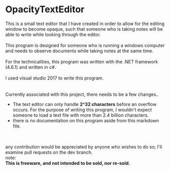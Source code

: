 # OpacityTextEditor

This is a small text editor that I have created in order to allow for the editing window to become opaque, such that someone who is taking
notes will be able to write while looking through the editor.
<br>
<br>
This program is designed for someone who is running a windows computer and needs to observe documents while taking notes at the same time.
<br>
<br>
For the technicalities, this program was written with the .NET framework (4.6.1) and written in c#.
<br>
<br>
I used visual studio 2017 to write this program.
<br>
<br>
<br>
Currently associated with this project, there needs to be a few changes..
<br>
<ul>
 <li>
The text editor can only handle <b>2^32 characters</b> before an overflow occurs.
For the purpose of writing this program, I wouldn't expect someone to load a text file with more than 2.4 billion characters.
 </li>
 <li>
  there is no documentation on this program aside from this markdown file.
 </li>
</ul>
<br>
<br>
any contribution would be appreciated by anyone who wishes to do so; I'll examine pull requests on the dev branch.
<br>
note:
<br>
<b>This is freeware, and not intended to be sold, nor re-sold.</b>

